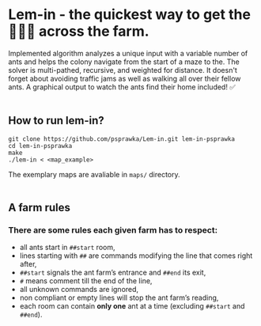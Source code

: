 # Lem-in - the quickest way to get the 🐜🐜🐜 across the farm.

Implemented algorithm analyzes a unique input with a variable number of ants and helps the colony navigate from the start of a maze to the. The solver is multi-pathed, recursive, and weighted for distance. It doesn't forget about avoiding traffic jams  as well as walking all over their fellow ants. A graphical output to watch the ants find their home included! ✅ 
</br></br>

## How to run lem-in?
```
git clone https://github.com/psprawka/Lem-in.git lem-in-psprawka
cd lem-in-psprawka
make
./lem-in < <map_example>
```
The exemplary maps are avaliable in ```maps/``` directory.
</br></br>

## A farm rules
### There are some rules each given farm has to respect:
* all ants start in ```##start``` room,
* lines starting with ```##``` are commands modifying the line that comes right after,
* ```##start``` signals the ant farm’s entrance and ```##end``` its exit,
* ```#``` means comment till the end of the line,
* all unknown commands are ignored,
* non compliant or empty lines will stop the ant farm’s reading,
* each room can contain **only one** ant at a time (excluding ```##start``` and ```##end```).
</br></br>
